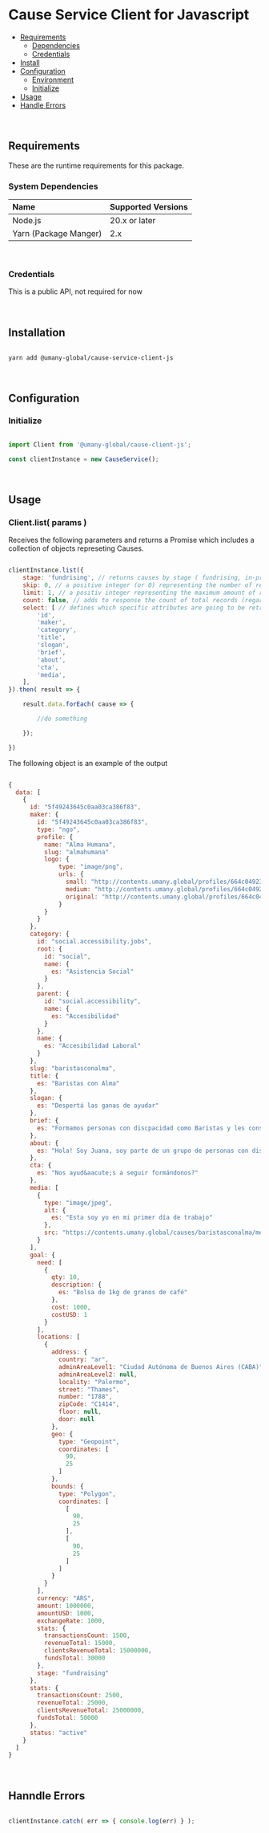 Cause Service Client for Javascript
==========================

- [Requirements](#requirements)
    - [Dependencies](#dependencies)
    - [Credentials](#credentials)
- [Install](#install)
- [Configuration](#configuration)
	- [Environment](#environment)
	- [Initialize](#initialize)
- [Usage](#usage)
- [Handle Errors](#handle-errors)


<br>

Requirements
---------------------

These are the runtime requirements for this package.

### System Dependencies

 Name		            | Supported Versions 													    
:-----------------------|:--------------------------------------------------------------
 Node.js	            | 20.x or later
 Yarn (Package Manger)  | 2.x
 
<br>

### Credentials

This is a public API, not required for now

<br>

Installation
---------------------

```shell

yarn add @umany-global/cause-service-client-js

```

<br>

Configuration
---------------------

### Initialize


```javascript

import Client from '@umany-global/cause-client-js';

const clientInstance = new CauseService();

```
<br>

Usage
-----------------

### Client.list( params )

Receives the following parameters and returns a Promise<Object> which includes a collection of objects represeting Causes.

```javascript

clientInstance.list({
    stage: 'fundrising', // returns causes by stage ( fundrising, in-progress or completed )
    skip: 0, // a positive integer (or 0) representing the number of results to be excludad of the query
    limit: 1, // a positiv integer representing the maximum amount of results to be retrieved
    count: false, // adds to response the count of total records (regardless skip and limit params)
    select: [ // defines which specific attributes are going to be retrieved
        'id',
        'maker',
        'category',
        'title',
        'slogan',
        'brief',
        'about',
        'cta',
        'media',
    ],
}).then( result => {

    result.data.forEach( cause => {

        //do something

    });

})

```

The following object is an example of the output

```javascript

{
  data: [
    {
      id: "5f49243645c0aa03ca386f83",
      maker: {
        id: "5f49243645c0aa03ca386f83",
        type: "ngo",
        profile: {
          name: "Alma Humana",
          slug: "almahumana"
          logo: {
              type: "image/png",
              urls: {
                small: "http://contents.umany.global/profiles/664c04923403bc38ebf52442/logo/sm…"
                medium: "http://contents.umany.global/profiles/664c04923403bc38ebf52442/logo/me…"
                original: "http://contents.umany.global/profiles/664c04923403bc38ebf52442/logo/or…"
              }
          }
        }
      },
      category: {
        id: "social.accessibility.jobs",
        root: {
          id: "social",
          name: {
            es: "Asistencia Social"
          }
        },
        parent: {
          id: "social.accessibility",
          name: {
            es: "Accesibilidad"
          }
        },
        name: {
          es: "Accesibilidad Laboral"
        }
      },
      slug: "baristasconalma",
      title: {
        es: "Baristas con Alma"
      },
      slogan: {
        es: "Despertá las ganas de ayudar"
      },
      brief: {
        es: "Formamos personas con discpacidad como Baristas y les conseguimos empleo"
      },
      about: {
        es: "Hola! Soy Juana, soy parte de un grupo de personas con discapacidad que estudiamos para ser baristas y conseguir nuestro primer trabajo"
      },
      cta: {
        es: "Nos ayud&aacute;s a seguir formándonos?"
      },
      media: [
        {
          type: "image/jpeg",
          alt: {
            es: "Esta soy yo en mi primer día de trabajo"
          },
          src: "https://contents.umany.global/causes/baristasconalma/media/01.jpeg"
        }
      ],
      goal: {
        need: [
          {
            qty: 10,
            description: {
              es: "Bolsa de 1kg de granos de café"
            },
            cost: 1000,
            costUSD: 1
          }
        ],
        locations: [
          {
            address: {
              country: "ar",
              adminAreaLevel1: "Ciudad Autónoma de Buenos Aires (CABA)",
              adminAreaLevel2: null,
              locality: "Palermo",
              street: "Thames",
              number: "1788",
              zipCode: "C1414",
              floor: null,
              door: null
            },
            geo: {
              type: "Geopoint",
              coordinates: [
                90,
                25
              ]
            },
            bounds: {
              type: "Polygon",
              coordinates: [
                [
                  90,
                  25
                ],
                [
                  90,
                  25
                ]
              ]
            }
          }
        ],
        currency: "ARS",
        amount: 1000000,
        amountUSD: 1000,
        exchangeRate: 1000,
        stats: {
          transactionsCount: 1500,
          revenueTotal: 15000,
          clientsRevenueTotal: 15000000,
          fundsTotal: 30000
        },
        stage: "fundraising"
      },
      stats: {
        transactionsCount: 2500,
        revenueTotal: 25000,
        clientsRevenueTotal: 25000000,
        fundsTotal: 50000
      },
      status: "active"
    }
  ]
}

```

<br>

Hanndle Errors
-----------------


```javascript

clientInstance.catch( err => { console.log(err) } );

```